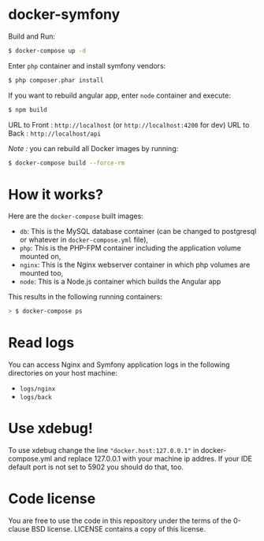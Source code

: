 docker-symfony
==============

Build and Run:

```bash
$ docker-compose up -d
```
Enter `php` container and install symfony vendors:

```bash
$ php composer.phar install
```

If you want to rebuild angular app, enter `node` container and execute:

```bash
$ npm build
```

URL to Front : `http://localhost` (or `http://localhost:4200` for dev)
URL to Back : `http://localhost/api`

_Note :_ you can rebuild all Docker images by running:

```bash
$ docker-compose build --force-rm
```

# How it works?

Here are the `docker-compose` built images:

* `db`: This is the MySQL database container (can be changed to postgresql or whatever in `docker-compose.yml` file),
* `php`: This is the PHP-FPM container including the application volume mounted on,
* `nginx`: This is the Nginx webserver container in which php volumes are mounted too,
* `node`: This is a Node.js container which builds the Angular app

This results in the following running containers:

```bash
> $ docker-compose ps
```

# Read logs

You can access Nginx and Symfony application logs in the following directories on your host machine:

* `logs/nginx`
* `logs/back`

# Use xdebug!

To use xdebug change the line `"docker.host:127.0.0.1"` in docker-compose.yml and replace 127.0.0.1 with your machine ip addres.
If your IDE default port is not set to 5902 you should do that, too.

# Code license

You are free to use the code in this repository under the terms of the 0-clause BSD license. LICENSE contains a copy of this license.

